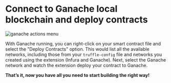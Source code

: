 # Connect to Ganache local blockchain and deploy contracts

![ganache actions menu](https://trufflesuite.com/blog/build-on-web3-with-truffle-vs-code-extension/ganache-actions-menu.png)

With Ganache running, you can right-click on your smart contract file and select the "Deploy Contracts" option.
This would list all the available networks, including those from your `truffle-config` file and networks you created using the extension (Infura and Ganache).
Next, select the Ganache network and watch the extension deploy your contract to Ganache.

**That’s it, now you have all you need to start building the right way!**
